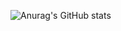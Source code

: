 ![Anurag's GitHub stats](https://github-readme-stats.vercel.app/api?username=NatProgramer&show_icons=true&theme=transparent)
